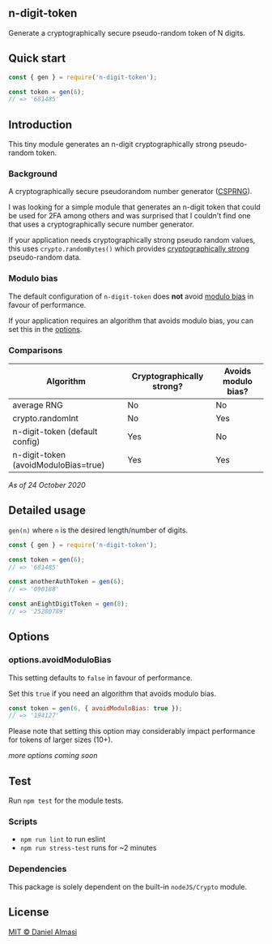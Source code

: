 ## n-digit-token

Generate a cryptographically secure pseudo-random token of N digits.

## Quick start

``` javascript
const { gen } = require('n-digit-token');

const token = gen(6);
// => '681485'
```

## Introduction

This tiny module generates an n-digit cryptographically strong pseudo-random token.

### Background

A cryptographically secure pseudorandom number generator ([CSPRNG](https://en.wikipedia.org/wiki/Cryptographically_secure_pseudorandom_number_generator)).

I was looking for a simple module that generates an n-digit token that could be used for 2FA among others and was surprised that I couldn't find one that uses a cryptographically secure number generator.

If your application needs cryptographically strong pseudo random values, this uses `crypto.randomBytes()` which provides [cryptographically strong](https://nodejs.org/api/crypto.html#crypto_crypto_randombytes_size_callback) pseudo-random data.

### Modulo bias

The default configuration of `n-digit-token` does __not__ avoid [modulo bias](https://en.wikipedia.org/wiki/Fisher%E2%80%93Yates_shuffle#Modulo_bias) in favour of performance.

If your application requires an algorithm that avoids modulo bias, you can set this in the [options](#options).

### Comparisons

| Algorithm                            	| Cryptographically strong? 	| Avoids modulo bias? 	|
|--------------------------------------	|---------------------------	|---------------------	|
| average RNG                          	| No                        	| No                  	|
| crypto.randomInt                     	| No                        	| Yes                 	|
| n-digit-token (default config)       	| Yes                       	| No                  	|
| n-digit-token (avoidModuloBias=true) 	| Yes                       	| Yes                 	|

_As of 24 October 2020_

## Detailed usage

`gen(n)` where `n` is the desired length/number of digits.

``` javascript
const { gen } = require('n-digit-token');

const token = gen(6);
// => '681485'

const anotherAuthToken = gen(6);
// => '090188'

const anEightDigitToken = gen(8);
// => '25280789'
```

## Options

### options.avoidModuloBias

This setting defaults to `false` in favour of performance.

Set this `true` if you need an algorithm that avoids modulo bias.

``` javascript
const token = gen(6, { avoidModuloBias: true });
// => '194127'
```

Please note that setting this option may considerably impact performance for tokens of larger sizes (10+).

_more options coming soon_

## Test

Run `npm test` for the module tests.

### Scripts

- `npm run lint` to run eslint
- `npm run stress-test` runs for ~2 minutes

### Dependencies

This package is solely dependent on the built-in `nodeJS/Crypto` module.

## License

[MIT © Daniel Almasi](https://github.com/almasen/n-digit-token/blob/master/LICENSE)
